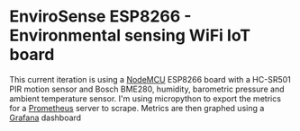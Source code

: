 # EnviroSense ESP8266 - Environmental sensing WiFi IoT board
This current iteration is using a [NodeMCU](https://en.wikipedia.org/wiki/NodeMCU) ESP8266 board with a HC-SR501 PIR motion sensor and Bosch BME280, humidity, barometric pressure and ambient temperature sensor.
I'm using micropython to export the metrics for a [Prometheus](http://prometheus.io/) server to scrape.
Metrics are then graphed using a [Grafana](https://grafana.com/) dashboard
